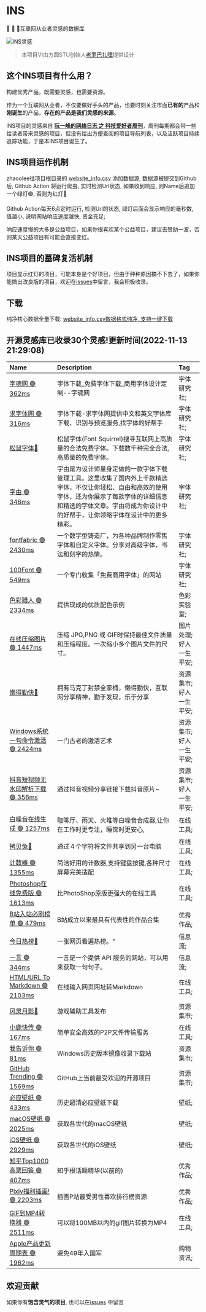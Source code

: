 # INS

🍭 🍭 🍭互联网从业者灵感的数据库

![INS灵感](https://raw.githubusercontent.com/zhaoolee/ins/master/media/ins.png)

> 本项目VI由方圆STU创始人[老罗巴扎嘿](https://huaban.com/user/syy946795671)提供设计

## 这个INS项目有什么用？

构建优秀产品，既需要灵感，也需要资源。

作为一个互联网从业者，不仅要做好手头的产品，也要时刻关注市面**已有的**产品和**刚诞生**的产品，**存在的产品是我们灵感的来源**。

INS项目的灵感来自 [**阮一峰的网络日志 之 科技爱好者周刊**](https://www.ruanyifeng.com/blog/weekly/)，周刊每期都会带一些给读者带来灵感的项目，但没有给出方便查阅的项目导航列表，以及活跃项目持续追踪功能，于是本INS项目诞生了。

## INS项目运作机制

zhaoolee往项目根目录的 [website_info.csv](https://github.com/zhaoolee/ins/blob/main/website_info.csv) 添加数据源, 数据源被提交到Github 后, Github Action 将运行爬虫, 实时检测Url状态, 如果收到响应, 则Name后追加一个绿灯🟢, 否则为红灯🔴

Github Action每天6点定时运行, 检测Url的状态, 绿灯后面会显示响应的毫秒数, 值越小, 说明网站响应速度越快, 资金充足; 

响应速度慢的大多是公益项目，如果你很喜欢某个公益项目，建议去赞助一波，否则某天公益项目有可能会直接变红。

## INS项目的墓碑复活机制

项目显示红灯的项目，可能本身是个好项目，但由于种种原因搞不下去了，如果你能搞出改良版的项目，欢迎在[issues](https://github.com/zhaoolee/ins/issues)中留言，我会积极收录。

## 下载

纯净核心数据全量下载: [website_info.csv数据格式纯净, 支持一键下载](https://raw.githubusercontent.com/zhaoolee/ins/main/website_info.csv)



## 开源灵感库已收录30个灵感!更新时间(2022-11-13 21:29:08)

| Name                                                                                                                                                                    | Description                                                                                                     | Tag          |
|:------------------------------------------------------------------------------------------------------------------------------------------------------------------------|:----------------------------------------------------------------------------------------------------------------|:-------------|
| [字魂网 🟢 362ms](https://izihun.com/)                                                                                                                                      | 字体下载_免费字体下载_商用字体设计定制--字魂网                                                                                       | 字体研究社;       |
| [求字体网 🟢 316ms](https://www.qiuziti.com/)                                                                                                                                | 字体下载-求字体网提供中文和英文字体库下载、识别与预览服务,找字体的好帮手                                                                           | 字体研究社;       |
| [松鼠字体🔴](https://www.fontsquirrel.com/)                                                                                                                                  | 松鼠字体(Font Squirrel)搜寻互联网上高质量的合法免费字体。下载数千种完全合法,高质量的免费字体。                                                         | 字体研究社;       |
| [字由 🟢 346ms](https://www.hellofont.cn/)                                                                                                                                 | 字由是为设计师量身定做的一款字体下载管理工具。这里收集了国内外上千款精选字体，不仅让你轻松、自由和高效的使用字体，还为你展示了每款字体的详细信息和精选的字体文章。字由将成为你设计中的好帮手，让你领略字体在设计中的更多精彩。 | 字体研究社;       |
| [fontfabric 🟢 2430ms](https://www.fontfabric.com/)                                                                                                                      | 一个数字型铸造厂，为各种品牌制作零售字体和自定义字体。分享对高级字体，书法和刻字的热情。                                                                    | 字体研究社;       |
| [100Font 🟢 549ms](https://www.100font.com/)                                                                                                                             | 一个专门收集「免费商用字体」的网站                                                                                               | 字体研究社;       |
| [色彩猎人 🟢 2334ms](https://colorhunt.co/)                                                                                                                                  | 提供现成的优质配色示例                                                                                                     | 色彩实验室;       |
| [在线压缩图片 🟢 1447ms](https://www.iloveimg.com/zh-cn/compress-image)                                                                                                        | 压缩 JPG,PNG 或 GIF时保持最佳文件质量和压缩程度。一次缩小多个图片文件的尺寸。                                                                   | 图片处理;好人一生平安; |
| [懒得勤快🔴](https://masuit.com/)                                                                                                                                            | 拥有马克丁封禁全家桶，懒得勤快，互联网分享精神，勤于发现，乐于分享                                                                               | 资源集市;好人一生平安; |
| [Windows系统一句命令激活 🟢 2424ms](https://v0v.bid/)                                                                                                                            | 一门古老的激活艺术                                                                                                       | 资源集市;好人一生平安; |
| [抖音短视频无水印解析下载 🟢 356ms](http://tool.liumingye.cn/douyin/)                                                                                                                | 通过抖音视频分享链接下载抖音原片~                                                                                               | 资源集市;好人一生平安; |
| [白噪音在线生成 🟢 1257ms](https://neal.fun/ambient-chaos/)                                                                                                                     | 咖啡厅、雨天、火堆等白噪音合成器,让你在工作时更专注，睡觉时更安心,                                                                              | 在线工具;        |
| [拷贝兔🔴](http://cp.anyknew.com/)                                                                                                                                          | 通过４个字符将文件共享到另一台电脑                                                                                               | 在线工具;        |
| [计数器 🟢 1355ms](https://cn.piliapp.com/counter/)                                                                                                                         | 简洁好用的计数器,支持键盘按键,各种尺寸屏幕完美适配                                                                                      | 在线工具;        |
| [Photoshop在线免费版 🟢 1613ms](https://www.photopea.com/)                                                                                                                    | 比PhotoShop原版更强大的在线工具                                                                                            | 在线工具;        |
| [B站入站必刷榜单 🟢 479ms](https://www.bilibili.com/h5/good-history)                                                                                                            | B站成立以来最具有代表性的作品合集                                                                                               | 优秀作品;        |
| [今日热榜🔴](https://tophub.today/)                                                                                                                                          | 一张网页看遍热榜。"                                                                                                      | 信息流;         |
| [一言 🟢 344ms](https://hitokoto.cn/)                                                                                                                                      | 一言是一个提供 API 服务的网站，可以用来获取一句句子。                                                                                   | 信息流;         |
| [HTML/URL To Markdown 🟢 2103ms](https://devtool.tech/html-md)                                                                                                           | 在线输入网页网址转Markdown                                                                                               | 在线工具;        |
| [风灵月影🔴](https://flingtrainer.com/cn/community/forums/trainer-release/)                                                                                                  | 游戏辅助工具发布                                                                                                        | 资源集市;        |
| [小鹿快传 🟢 167ms](https://deershare.com/send)                                                                                                                              | 简单安全高效的P2P文件传输服务                                                                                                | 在线工具;        |
| [我告诉你 🟢 81ms](https://msdn.itellyou.cn/)                                                                                                                                | Windows历史版本镜像收录下载站                                                                                              | 资源集市;        |
| [GitHub Trending 🟢 1569ms](https://github.com/trending)                                                                                                                 | GitHub上当前最受欢迎的开源项目                                                                                              | 资源集市;        |
| [必应壁纸 🟢 433ms](https://www.todaybing.com/)                                                                                                                              | 历史超清必应壁纸下载                                                                                                      | 壁纸;          |
| [macOS壁纸 🟢 2025ms](https://photos.google.com/share/AF1QipNNQyeVrqxBdNmBkq9ILswizuj-RYJFNt5GlxJZ90Y6hx0okrVSLKSnmFFbX7j5Mg?key=RV8tSXVJVGdfS1RIQUI0Q3RZZVhlTmw0WmhFZ2V3) | 获取各世代的macOS壁纸                                                                                                   | 壁纸;          |
| [iOS壁纸 🟢 2929ms](https://photos.google.com/share/AF1QipNi8VN2pw2Ya_xCV8eFgzEZmiXDy1-GwhXbqFtvXoH3HypF10as9puV8FdoVZpOZA?key=WkZjQTIxQTM5a01oZkNUYTE2ZllKTVJKZk1CMTR3)   | 获取各世代的iOS壁纸                                                                                                     | 壁纸;          |
| [知乎Top1000高票回答 🟢 407ms](https://www.zhihu.com/topic/19776749/top-answers)                                                                                               | 知乎根话题精华(以前的)                                                                                                    | 优秀作品;        |
| [Pixiv福利插画! 🟢 2203ms](https://www.pixiv.net/ranking.php?mode=male)                                                                                                      | 插画P站最受男性喜欢排行榜资源                                                                                                 | 优秀作品;        |
| [GIF到MP4转换器 🟢 2511ms](https://convertio.co/zh/gif-mp4/)                                                                                                                 | 可以将100MB以内的gif图片转换为MP4                                                                                          | 在线工具;        |
| [Apple产品更新周期表 🟢 1962ms](https://buyersguide.macrumors.com/)                                                                                                             | 避免49年入国军                                                                                                        | 购物资讯;        |




## 欢迎贡献

如果你有**饱含灵气的项目**, 也可以在[issues](https://github.com/zhaoolee/ins/issues) 中留言